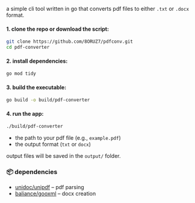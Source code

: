 a simple cli tool written in go that converts pdf files to either `.txt` or `.docx` format.

#### 1. clone the repo or download the script:
```bash
git clone https://github.com/8ORUZ7/pdfconv.git
cd pdf-converter
```

#### 2. install dependencies:
```bash
go mod tidy
```

#### 3. build the executable:
```bash
go build -o build/pdf-converter
```

#### 4. run the app:
```bash
./build/pdf-converter
```

- the path to your pdf file (e.g., `example.pdf`)
- the output format (`txt` or `docx`)

output files will be saved in the `output/` folder.


### 📦 dependencies

- [unidoc/unipdf](https://github.com/unidoc/unipdf) – pdf parsing
- [baliance/gooxml](https://github.com/baliance/gooxml) – docx creation

